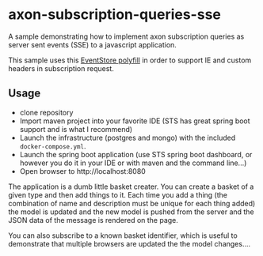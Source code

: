 # axon-subscription-queries-sse

A sample demonstrating how to implement axon subscription queries as server sent events (SSE) to a javascript application.

This sample uses this [EventStore polyfill](https://github.com/Yaffle/EventSource) in order to support IE and custom headers in subscription request.

## Usage

* clone repository
* Import maven project into your favorite IDE (STS has great spring boot support and is what I recommend)
* Launch the infrastructure (postgres and mongo) with the included `docker-compose.yml`.
* Launch the spring boot application (use STS spring boot dashboard, or however you do it in your IDE or with maven and the command line...)
* Open browser to http://localhost:8080

The application is a dumb little basket creater. You can create a basket of a given type and then add things to it. Each time you add a thing (the combination of name and description must be unique for each thing added) the model is updated and the new model is pushed from the server and the JSON data of the message is rendered on the page. 

You can also subscribe to a known basket identifier, which is useful to demonstrate that multiple browsers are updated the the model changes....
